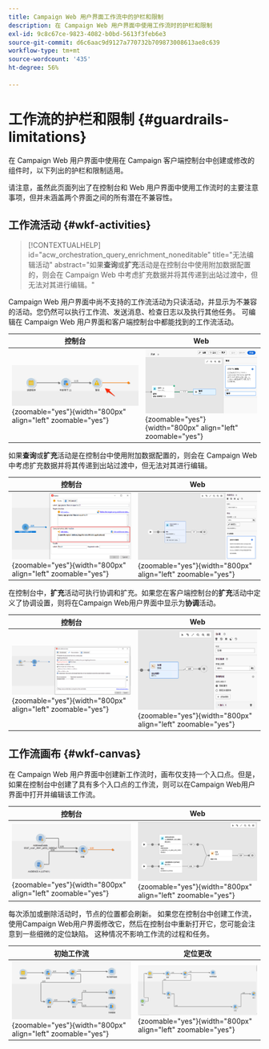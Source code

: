```yaml
---
title: Campaign Web 用户界面工作流中的护栏和限制
description: 在 Campaign Web 用户界面中使用工作流时的护栏和限制
exl-id: 9c8c67ce-9823-4082-b0bd-5613f3feb6e3
source-git-commit: d6c6aac9d9127a770732b709873008613ae8c639
workflow-type: tm+mt
source-wordcount: '435'
ht-degree: 56%

---
```


# 工作流的护栏和限制 {#guardrails-limitations}

在 Campaign Web 用户界面中使用在 Campaign 客户端控制台中创建或修改的组件时，以下列出的护栏和限制适用。

请注意，虽然此页面列出了在控制台和 Web 用户界面中使用工作流时的主要注意事项，但并未涵盖两个界面之间的所有潜在不兼容性。

## 工作流活动 {#wkf-activities}

>[!CONTEXTUALHELP]
>id="acw_orchestration_query_enrichment_noneditable"
>title="无法编辑活动"
>abstract="如果&#x200B;**查询**&#x200B;或&#x200B;**扩充**&#x200B;活动是在控制台中使用附加数据配置的，则会在 Campaign Web 中考虑扩充数据并将其传递到出站过渡中，但无法对其进行编辑。"

Campaign Web 用户界面中尚不支持的工作流活动为只读活动，并显示为不兼容的活动。您仍然可以执行工作流、发送消息、检查日志以及执行其他任务。 可编辑在 Campaign Web 用户界面和客户端控制台中都能找到的工作流活动。

| 控制台 | Web |
| --- | --- |
| ![显示控制台中活动限制的屏幕截图](assets/limitations-activities-console.png){zoomable="yes"}{width="800px" align="left" zoomable="yes"} | ![显示Web界面中活动限制的屏幕截图](assets/limitations-activities-web.png){zoomable="yes"}{width="800px" align="left" zoomable="yes"} |

如果&#x200B;**查询**&#x200B;或&#x200B;**扩充**&#x200B;活动是在控制台中使用附加数据配置的，则会在 Campaign Web 中考虑扩充数据并将其传递到出站过渡中，但无法对其进行编辑。

| 控制台 | Web |
| --- | --- |
| ![显示控制台中选项限制的屏幕截图](assets/limitations-options-console.png){zoomable="yes"}{width="800px" align="left" zoomable="yes"} | ![显示Web界面中选项限制的屏幕截图](assets/limitations-options-web.png){zoomable="yes"}{width="800px" align="left" zoomable="yes"} |

在控制台中，**扩充**&#x200B;活动可执行协调和扩充。如果您在客户端控制台的&#x200B;**扩充**&#x200B;活动中定义了协调设置，则将在Campaign Web用户界面中显示为&#x200B;**协调**&#x200B;活动。

| 控制台 | Web |
| --- | --- |
| ![显示控制台中扩充活动的屏幕截图](assets/limitations-enrichment-console.png){zoomable="yes"}{width="800px" align="left" zoomable="yes"} | ![显示Web界面中扩充活动的屏幕截图](assets/limitations-enrichment-web.png){zoomable="yes"}{width="800px" align="left" zoomable="yes"} |

## 工作流画布 {#wkf-canvas}

在 Campaign Web 用户界面中创建新工作流时，画布仅支持一个入口点。但是，如果在控制台中创建了具有多个入口点的工作流，则可以在Campaign Web用户界面中打开并编辑该工作流。

| 控制台 | Web |
| --- | --- |
| ![在控制台中显示多个入口点的屏幕截图](assets/limitations-multiple-console.png){zoomable="yes"}{width="800px" align="left" zoomable="yes"} | ![显示Web界面中多个入口点的屏幕截图](assets/limitations-multiple-web.png){zoomable="yes"}{width="800px" align="left" zoomable="yes"} |

每次添加或删除活动时，节点的位置都会刷新。 如果您在控制台中创建工作流，使用Campaign Web用户界面修改它，然后在控制台中重新打开它，您可能会注意到一些细微的定位缺陷。 这种情况不影响工作流的过程和任务。

| 初始工作流 | 定位更改 |
| --- | --- |
| ![显示初始工作流定位的屏幕快照](assets/limitations-positioning1.png){zoomable="yes"}{width="800px" align="left" zoomable="yes"} | ![显示修改后位置更改的屏幕快照](assets/limitations-positioning2.png){zoomable="yes"}{width="800px" align="left" zoomable="yes"} |